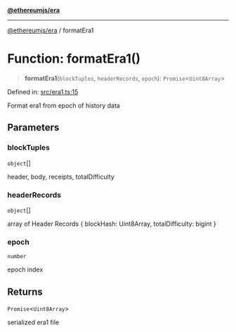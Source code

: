 [**@ethereumjs/era**](../README.md)

***

[@ethereumjs/era](../README.md) / formatEra1

# Function: formatEra1()

> **formatEra1**(`blockTuples`, `headerRecords`, `epoch`): `Promise`\<`Uint8Array`\>

Defined in: [src/era1.ts:15](https://github.com/Dargon789/ethereumjs-monorepo/blob/master/packages/era/src/era1.ts#L15)

Format era1 from epoch of history data

## Parameters

### blockTuples

`object`[]

header, body, receipts, totalDifficulty

### headerRecords

`object`[]

array of Header Records { blockHash: Uint8Array, totalDifficulty: bigint }

### epoch

`number`

epoch index

## Returns

`Promise`\<`Uint8Array`\>

serialized era1 file
